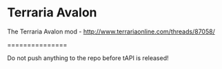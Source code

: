 Terraria Avalon
===============

The Terraria Avalon mod - http://www.terrariaonline.com/threads/87058/

===============

Do not push anything to the repo before tAPI is released!
